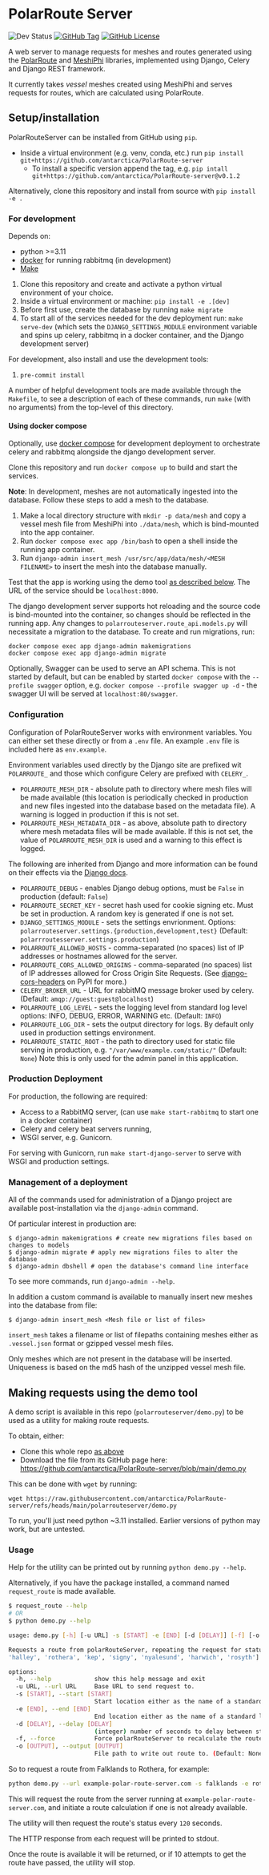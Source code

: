 # PolarRoute Server

![Dev Status](https://img.shields.io/badge/Status-Active-green)
[![GitHub Tag](https://img.shields.io/github/v/tag/antarctica/PolarRoute-server?filter=v*.*.*&label=latest%20release)](https://github.com/antarctica/PolarRoute-server/tags)
[![GitHub License](https://img.shields.io/github/license/antarctica/PolarRoute-server)](https://github.com/antarctica/PolarRoute-server/blob/main/LICENSE)

A web server to manage requests for meshes and routes generated using the [PolarRoute](https://github.com/antarctica/PolarRoute) and [MeshiPhi](https://github.com/antarctica/MeshiPhi/) libraries,
implemented using Django, Celery and Django REST framework.

It currently takes *vessel* meshes created using MeshiPhi and serves requests for routes, which are calculated using PolarRoute.

## Setup/installation

PolarRouteServer can be installed from GitHub using `pip`.

+ Inside a virtual environment (e.g. venv, conda, etc.) run `pip install git+https://github.com/antarctica/PolarRoute-server`
  + To install a specific version append the tag, e.g. `pip intall git+https://github.com/antarctica/PolarRoute-server@v0.1.2`

Alternatively, clone this repository and install from source with `pip install -e .`

### For development

Depends on:
+ python >=3.11
+ [docker](https://docs.docker.com/get-docker/) for running rabbitmq (in development)
+ [Make](https://www.gnu.org/software/make/)

1. Clone this repository and create and activate a python virtual environment of your choice.
1. Inside a virtual environment or machine: `pip install -e .[dev]`
1. Before first use, create the database by running `make migrate`
1. To start all of the services needed for the dev deployment run: `make serve-dev` (which sets the `DJANGO_SETTINGS_MODULE` environment variable and spins up celery, rabbitmq in a docker container, and the Django development server)

For development, also install and use the development tools:
1. `pre-commit install`

A number of helpful development tools are made available through the `Makefile`, to see a description of each of these commands, run `make` (with no arguments) from the top-level of this directory.

#### Using docker compose

Optionally, use [docker compose](https://docs.docker.com/compose/install/) for development deployment to orchestrate celery and rabbitmq alongside the django development server.

Clone this repository and run `docker compose up` to build and start the services.

**Note**: In development, meshes are not automatically ingested into the database. Follow these steps to add a mesh to the database.

1. Make a local directory structure with `mkdir -p data/mesh` and copy a vessel mesh file from MeshiPhi into `./data/mesh`, which is bind-mounted into the app container.
1. Run `docker compose exec app /bin/bash` to open a shell inside the running app container.
2. Run `django-admin insert_mesh /usr/src/app/data/mesh/<MESH FILENAME>` to insert the mesh into the database manually.

Test that the app is working using the demo tool [as described below](#making-requests-using-the-demo-tool). The URL of the service should be `localhost:8000`.

The django development server supports hot reloading and the source code is bind-mounted into the container, so changes should be reflected in the running app. Any changes to `polarrouteserver.route_api.models.py` will necessitate a migration to the database. To create and run migrations, run:

```
docker compose exec app django-admin makemigrations
docker compose exec app django-admin migrate
```

Optionally, Swagger can be used to serve an API schema. This is not started by default, but can be enabled by started `docker compose` with the `--profile swagger` option, e.g. `docker compose --profile swagger up -d` - the swagger UI will be served at `localhost:80/swagger`.

### Configuration

Configuration of PolarRouteServer works with environment variables. You can either set these directly or from a `.env` file. An example `.env` file is included here as `env.example`.

Environment variables used directly by the Django site are prefixed wit `POLARROUTE_` and those which configure Celery are prefixed with `CELERY_`.

- `POLARROUTE_MESH_DIR` - absolute path to directory where mesh files will be made available (this location is periodically checked in production and new files ingested into the database based on the metadata file). A warning is logged in production if this is not set.
- `POLARROUTE_MESH_METADATA_DIR` - as above, absolute path to directory where mesh metadata files will be made available. If this is not set, the value of `POLARROUTE_MESH_DIR` is used and a warning to this effect is logged.

The following are inherited from Django and more information can be found on their effects via the [Django docs](https://docs.djangoproject.com/en/5.1/ref/settings/).
- `POLARROUTE_DEBUG` - enables Django debug options, must be `False` in production (default: `False`)
- `POLARROUTE_SECRET_KEY` - secret hash used for cookie signing etc. Must be set in production. A random key is generated if one is not set.
- `DJANGO_SETTINGS_MODULE` - sets the settings envrionment. Options: `polarrouteserver.settings.{production,development,test}` (Default: `polarrroutesserver.settings.production`)
- `POLARROUTE_ALLOWED_HOSTS` - comma-separated (no spaces) list of IP addresses or hostnames allowed for the server.
- `POLARROUTE_CORS_ALLOWED_ORIGINS` -  comma-separated (no spaces) list of IP addresses allowed for Cross Origin Site Requests. (See [django-cors-headers](https://pypi.org/project/django-cors-headers/) on PyPI for more.)
- `CELERY_BROKER_URL` - URL for rabbitMQ message broker used by celery. (Default: `amqp://guest:guest@localhost`)
- `POLARROUTE_LOG_LEVEL` - sets the logging level from standard log level options: INFO, DEBUG, ERROR, WARNING etc. (Default: `INFO`)
- `POLARROUTE_LOG_DIR` - sets the output directory for logs. By default only used in production settings environment.
- `POLARROUTE_STATIC_ROOT` - the path to directory used for static file serving in production, e.g. `"/var/www/example.com/static/"` (Default: `None`) Note this is only used for the admin panel in this application.


### Production Deployment
For production, the following are required:
+ Access to a RabbitMQ server, (can use `make start-rabbitmq` to start one in a docker container)
+ Celery and celery beat servers running,
+ WSGI server, e.g. Gunicorn.

For serving with Gunicorn, run `make start-django-server` to serve with WSGI and production settings.

### Management of a deployment

All of the commands used for administration of a Django project are available post-installation via the `django-admin` command.

Of particular interest in production are:

```shell
$ django-admin makemigrations # create new migrations files based on changes to models
$ django-admin migrate # apply new migrations files to alter the database
$ django-admin dbshell # open the database's command line interface
```

To see more commands, run `django-admin --help`.

In addition a custom command is available to manually insert new meshes into the database from file:

```shell
$ django-admin insert_mesh <Mesh file or list of files>
```

`insert_mesh` takes a filename or list of filepaths containing meshes either as `.vessel.json` format or gzipped vessel mesh files.

Only meshes which are not present in the database will be inserted. Uniqueness is based on the md5 hash of the unzipped vessel mesh file.

## Making requests using the demo tool

A demo script is available in this repo (`polarrouteserver/demo.py`) to be used as a utility for making route requests.

To obtain, either:
+ Clone this whole repo [as above](#for-development)
+ Download the file from its GitHub page here: https://github.com/antarctica/PolarRoute-server/blob/main/demo.py

This can be done with `wget` by running:

```
wget https://raw.githubusercontent.com/antarctica/PolarRoute-server/refs/heads/main/polarrouteserver/demo.py
```

To run, you'll just need python ~3.11 installed. Earlier versions of python may work, but are untested.

### Usage
Help for the utility can be printed out by running `python demo.py --help`.

Alternatively, if you have the package installed, a command named `request_route` is made available.

```sh
$ request_route --help
# OR
$ python demo.py --help

usage: demo.py [-h] [-u URL] -s [START] -e [END] [-d [DELAY]] [-f] [-o [OUTPUT]]

Requests a route from polarRouteServer, repeating the request for status until the route is available. Specify start and end points by coordinates or from one of the standard locations: ['bird', 'falklands',
'halley', 'rothera', 'kep', 'signy', 'nyalesund', 'harwich', 'rosyth']

options:
  -h, --help            show this help message and exit
  -u URL, --url URL     Base URL to send request to.
  -s [START], --start [START]
                        Start location either as the name of a standard location or latitude,longitude separated by a comma, e.g. -56.7,-65.01
  -e [END], --end [END]
                        End location either as the name of a standard location or latitude,longitude separated by a comma, e.g. -56.7,-65.01
  -d [DELAY], --delay [DELAY]
                        (integer) number of seconds to delay between status calls.
  -f, --force           Force polarRouteServer to recalculate the route even if it is already available.
  -o [OUTPUT], --output [OUTPUT]
                        File path to write out route to. (Default: None and print to stdout)
```

So to request a route from Falklands to Rothera, for example:

```sh
python demo.py --url example-polar-route-server.com -s falklands -e rothera --delay 120 --output demo_output.json
```

This will request the route from the server running at `example-polar-route-server.com`, and initiate a route calculation if one is not already available.

The utility will then request the route's status every `120` seconds.

The HTTP response from each request will be printed to stdout.

Once the route is available it will be returned, or if 10 attempts to get the route have passed, the utility will stop.

